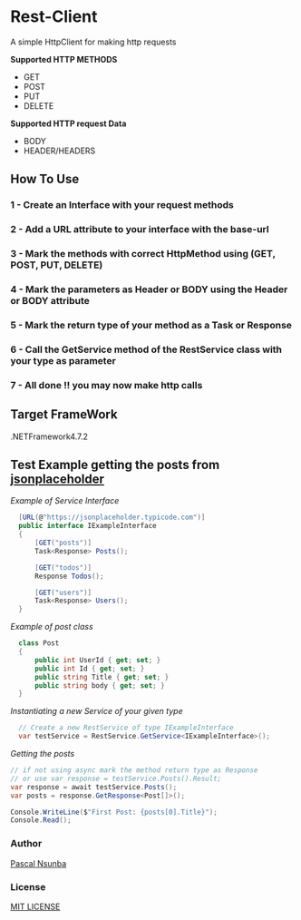 # Rest-Client

A simple HttpClient for making http requests

**Supported HTTP METHODS**
- GET
- POST
- PUT
- DELETE

**Supported HTTP request Data**
- BODY
- HEADER/HEADERS

## How To Use

### 1 - Create an Interface with your request methods
### 2 - Add a URL attribute to your interface with the base-url
### 3 - Mark the methods with correct HttpMethod using (GET, POST, PUT, DELETE)
### 4 - Mark the parameters as Header or BODY using the Header or BODY attribute
### 5 - Mark the return type of your method as a Task<Response> or Response
### 6 - Call the GetService method of the RestService class with your type as parameter
### 7 - All done !! you may now make http calls

## Target FrameWork
.NETFramework4.7.2

## Test Example getting the posts from [jsonplaceholder](https://jsonplaceholder.typicode.com/posts)

*Example of Service Interface*

```C#
  [URL(@"https://jsonplaceholder.typicode.com")]
  public interface IExampleInterface
  {
      [GET("posts")]
      Task<Response> Posts();

      [GET("todos")]
      Response Todos();

      [GET("users")]
      Task<Response> Users();
  }
```
*Example of post class*

```C#
  class Post
  {
      public int UserId { get; set; }
      public int Id { get; set; }
      public string Title { get; set; }
      public string body { get; set; }
  }

```


*Instantiating a new Service of your given type*

```C#
  // Create a new RestService of type IExampleInterface
  var testService = RestService.GetService<IExampleInterface>();
```

*Getting the posts*

```C#
// if not using async mark the method return type as Response
// or use var response = testService.Posts().Result;
var response = await testService.Posts();
var posts = response.GetResponse<Post[]>();

Console.WriteLine($"First Post: {posts[0].Title}");
Console.Read();

```

### Author
[Pascal Nsunba](https://github.com/PascalBenstrong/)

### License
[MIT LICENSE](https://github.com/PascalBenstrong/Rest-Client/blob/master/LICENSE)
